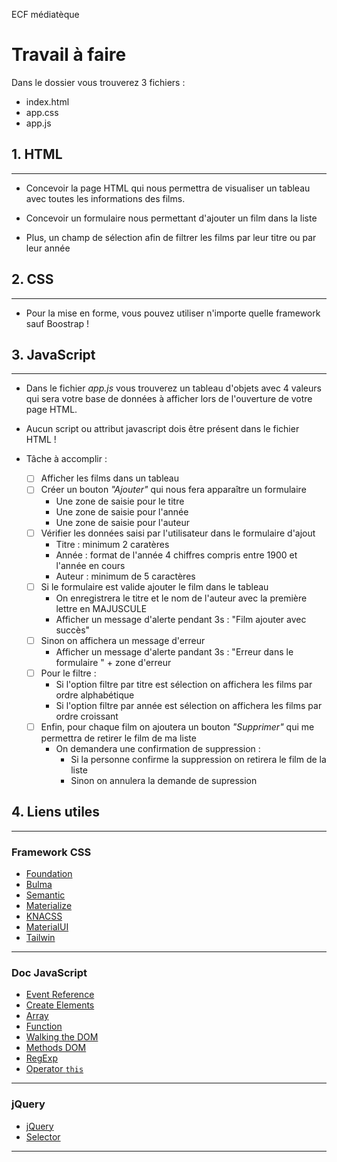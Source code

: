 ECF médiatèque

# Travail à faire

Dans le dossier vous trouverez 3 fichiers :
- index.html
- app.css
- app.js

## 1. HTML
---

- Concevoir la page HTML qui nous permettra de visualiser un tableau avec toutes les informations des films.

- Concevoir un formulaire nous permettant d'ajouter un film dans la liste

- Plus, un champ de sélection afin de filtrer les films par leur titre ou par leur année

## 2. CSS
---

- Pour la mise en forme, vous pouvez utiliser n'importe quelle framework sauf Boostrap !

## 3. JavaScript
---

- Dans le fichier *app.js* vous trouverez un tableau d'objets avec 4 valeurs qui sera votre base de données à afficher lors de l'ouverture de votre page HTML.

- Aucun script ou attribut javascript dois être présent dans le fichier HTML !

- Tâche à accomplir :
    - [ ] Afficher les films dans un tableau
    - [ ] Créer un bouton *"Ajouter"* qui nous fera apparaître un formulaire
        - Une zone de saisie pour le titre
        - Une zone de saisie pour l'année
        - Une zone de saisie pour l'auteur
    - [ ] Vérifier les données saisi par l'utilisateur dans le formulaire d'ajout
        - Titre : minimum 2 caratères
        - Année : format de l'année 4 chiffres compris entre 1900 et l'année en cours
        - Auteur : minimum de 5 caractères 
    - [ ] Si le formulaire est valide ajouter le film dans le tableau
        - On enregistrera le titre et le nom de l'auteur avec la première lettre en MAJUSCULE
        - Afficher un message d'alerte pendant 3s : "Film ajouter avec succès"
    - [ ] Sinon on affichera un message d'erreur
        - Afficher un message d'alerte pandant 3s : "Erreur dans le formulaire " + zone d'erreur
    - [ ] Pour le filtre :
        - Si l'option filtre par titre est sélection on affichera les films par ordre alphabétique
        - Si l'option filtre par année est sélection on affichera les films par ordre croissant
    - [ ] Enfin, pour chaque film on ajoutera un bouton *"Supprimer"* qui me permettra de retirer le film de ma liste
        - On demandera une confirmation de suppression :
            - Si la personne confirme la suppression on retirera le film de la liste
            - Sinon on annulera la demande de supression

## 4. Liens utiles
---
### Framework CSS

- [Foundation](https://foundation.zurb.com/)
- [Bulma](https://bulma.io/)
- [Semantic](https://semantic-ui.com/)
- [Materialize](http://materializecss.com/)
- [KNACSS](https://knacss.com/)
- [MaterialUI](http://www.material-ui.com/#/)
- [Tailwin](https://tailwindcss.com/)
---

### Doc JavaScript
- [Event Reference](https://developer.mozilla.org/en-US/docs/Web/Events)
- [Create Elements](https://developer.mozilla.org/en-US/docs/Web/API/Document/createElement)
- [Array](https://developer.mozilla.org/en-US/docs/Web/JavaScript/Reference/Global_Objects/Array)
- [Function](https://developer.mozilla.org/en-US/docs/Glossary/Function)
- [Walking the DOM](https://javascript.info/dom-navigation)
- [Methods DOM](https://developer.mozilla.org/en-US/docs/Web/API/Document/createElement#See_also)
- [RegExp](https://developer.mozilla.org/en-US/docs/Web/JavaScript/Reference/Global_Objects/RegExp)
- [Operator `this`](https://developer.mozilla.org/en-US/docs/Web/JavaScript/Reference/Operators/this)
---

### jQuery
- [jQuery](https://jquery.com/)
- [Selector](https://api.jquery.com/category/selectors/)
---
